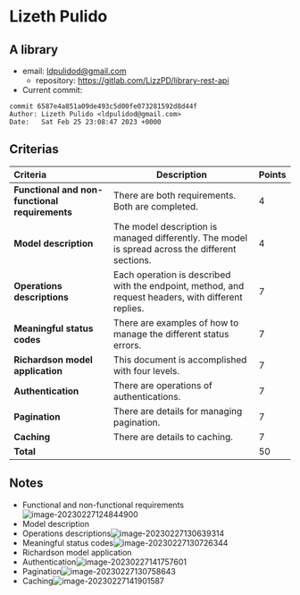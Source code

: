 # Lizeth Pulido

## A library

* email: ldpulidod@gmail.com
  * repository: https://gitlab.com/LizzPD/library-rest-api
* Current commit:
```shell
commit 6587e4a851a09de493c5d00fe073281592d8d44f
Author: Lizeth Pulido <ldpulidod@gmail.com>
Date:   Sat Feb 25 23:08:47 2023 +0000
```

## Criterias
| Criteria                                       | Description                                                  | Points |
| :--------------------------------------------- | ------------------------------------------------------------ | ------ |
| **Functional and non-functional requirements** | There are both requirements. Both are completed.             | 4      |
| **Model description**                          | The model description is managed differently. The model is spread across the different sections. | 4      |
| **Operations descriptions**                    | Each operation is described with the endpoint, method, and request headers, with different replies. | 7      |
| **Meaningful status codes**                    | There are examples of how to manage the different status errors. | 7      |
| **Richardson model application**               | This document is accomplished with four levels.              | 7      |
| **Authentication**                             | There are operations of authentications.                     | 7      |
| **Pagination**                                 | There are details for managing pagination.                   | 7      |
| **Caching**                                    | There are details to caching.                                | 7      |
| **Total**                                      |                                                              | 50     |

## Notes

* Functional and non-functional requirements![image-20230227124844900](/home/juancardona/Workbench/rdbs-sql-essential/images/image-20230227124844900.png)
* Model description
* Operations descriptions![image-20230227130639314](/home/juancardona/Workbench/rdbs-sql-essential/images/image-20230227130639314.png)
* Meaningful status codes![image-20230227130726344](/home/juancardona/Workbench/rdbs-sql-essential/images/image-20230227130726344.png)
* Richardson model application
* Authentication![image-20230227141757601](/home/juancardona/Workbench/rdbs-sql-essential/images/image-20230227141757601.png)
* Pagination![image-20230227130758643](/home/juancardona/Workbench/rdbs-sql-essential/images/image-20230227130758643.png)
* Caching![image-20230227141901587](/home/juancardona/Workbench/rdbs-sql-essential/images/image-20230227141901587.png)
